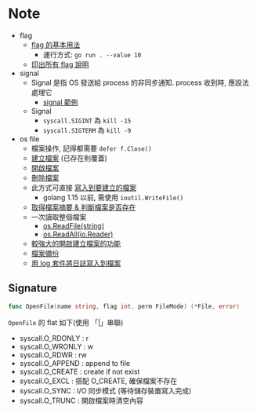 
# Note

- flag
    - [flag 的基本用法](./Example12.01/main.go)
        - 運行方式: `go run . --value 10`
    - [印出所有 flag 說明](./Example12.02/main.go)
- signal
    - Signal 是指 OS 發送給 process 的非同步通知. process 收到時, 應設法處理它
        - [signal 範例](./Exercise12.01/main.go)
    - Signal
        - `syscall.SIGINT` 為 `kill -15`
        - `syscall.SIGTERM` 為 `kill -9`
- os file
    - 檔案操作, 記得都需要 `defer f.Close()`
    - [建立檔案](./Example12.03/main.go) (已存在則覆蓋)
    - [開啟檔案](./Example12.07/main.go)
    - [刪除檔案](./Practice12.01/main.go)
    - 此方式可直接 [寫入到要建立的檔案](./Example12.04/main.go)
        - golang 1.15 以前, 需使用 `ioutil.WriteFile()`
    - [取得檔案摘要 & 判斷檔案是否存在](./Example12.05/main.go)
    - 一次讀取整個檔案
        - [os.ReadFile(string)](./Example12.06/main.go)
        - [os.ReadAll(io.Reader)](./Example12.07/main.go)
    - [較強大的開啟建立檔案的功能](./Exercise12.02/main.go)
    - [檔案備份](./Exercise12.02/main.go)
    - [用 log 套件將日誌寫入到檔案](./Practice12.02/main.go)


## Signature

```go
func OpenFile(name string, flag int, perm FileMode) (*File, error)
```

`OpenFile` 的 flat 如下(使用 「|」串聯)

- syscall.O_RDONLY : r
- syscall.O_WRONLY : w
- syscall.O_RDWR   : rw
- syscall.O_APPEND : append to file
- syscall.O_CREATE : create if not exist
- syscall.O_EXCL   : 搭配 O_CREATE, 確保檔案不存在
- syscall.O_SYNC   : I/O 同步模式 (等待儲存裝置寫入完成)
- syscall.O_TRUNC  : 開啟檔案時清空內容
